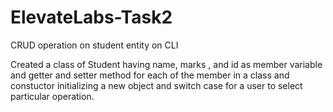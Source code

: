 # ElevateLabs-Task2
CRUD operation on student entity on CLI

Created a class of Student having name, marks , and id as member variable and getter and setter method for each of the member in a class and constuctor initializing a new object and switch case for a user to select particular operation.
